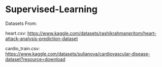 # Supervised-Learning
Datasets From:

heart.csv: https://www.kaggle.com/datasets/rashikrahmanpritom/heart-attack-analysis-prediction-dataset

cardio_train.csv: https://www.kaggle.com/datasets/sulianova/cardiovascular-disease-dataset?resource=download
